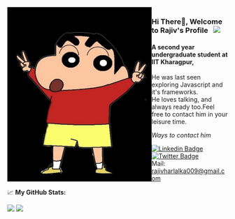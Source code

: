 <img align="left" alt="GIF" src="https://github.com/rajivharlalka/rajivharlalka/blob/master/assets/hello.jpg" width="330" height="400" />

### Hi There👋, Welcome to Rajiv's Profile &nbsp; ![](https://visitor-badge.glitch.me/badge?page_id=rajivharlalka.rajivharlalka)

#### A second year undergraduate student at IIT Kharagpur,

- He was last seen exploring Javascript and it's frameworks.
- He loves talking, and always ready too.Feel free to contact him in your leisure time.

_Ways to contact him_


[![Linkedin Badge](https://img.shields.io/badge/-LinkedIn-0e76a8?style=flat-square&logo=Linkedin&logoColor=white)](linkedin.com/in/rajivharlalka009)
[![Twitter Badge](https://img.shields.io/badge/-Twitter-00acee?style=flat-square&logo=Twitter&logoColor=white)](https://twitter.com/TheRajiv_)
<br/>
Mail: rajivharlalka009@gmail.com

📈 **My GitHub Stats:**

<p>
  <img height="180em" src="https://github-readme-stats.vercel.app/api?username=rajivharlalka&show_icons=true&hide_border=true&&count_private=true&include_all_commits=true" />
  <img height="180em" src="https://github-readme-stats.vercel.app/api/top-langs/?username=rajivharlalka&show_icons=true&hide_border=true&layout=compact&langs_count=8"/>
</p>
